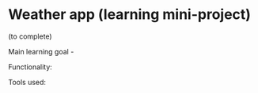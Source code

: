 # Weather app (learning mini-project)

(to complete) 

Main learning goal -


Functionality:



Tools used:
